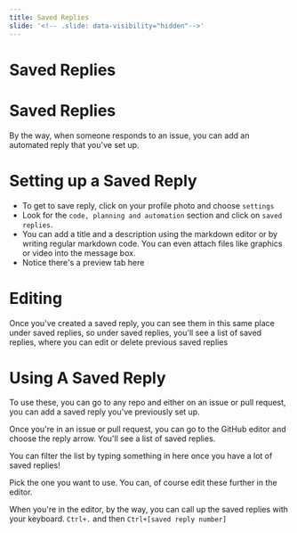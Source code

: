 ```yaml
---
title: Saved Replies 
slide: '<!-- .slide: data-visibility="hidden"-->'
---
```


<!-- .slide: data-state="layout-title" class="bg-dark"-->

# Saved Replies

> >

# Saved Replies
By the way, when someone responds to an issue, you can add an automated reply that you've set up.

# Setting up a Saved Reply
- To get to save reply, click on your profile photo and choose `settings`
- Look for the `code, planning and automation` section and click on `saved replies`.
- You can add a title and a description using the markdown editor or by writing regular markdown code. You can even attach files like graphics or video into the message box.
- Notice there's a preview tab here

# Editing
Once you've created a saved reply, you can see them in this same place under saved replies, so under saved replies, you'll see a list of saved replies, where you can edit or delete previous saved replies

# Using A Saved Reply
To use these, you can go to any repo and either on an issue or pull request, you can add a saved reply you've previously set up.

Once you're in an issue or pull request, you can go to the GitHub editor and choose the reply arrow. You'll see a list of saved replies. 

You can filter the list by typing something in here once you have a lot of saved replies!

Pick the one you want to use. You can, of course edit these further in the editor.

When you're in the editor, by the way, you can call up the saved replies with your keyboard. 
`Ctrl+.` and then `Ctrl+[saved reply number]`